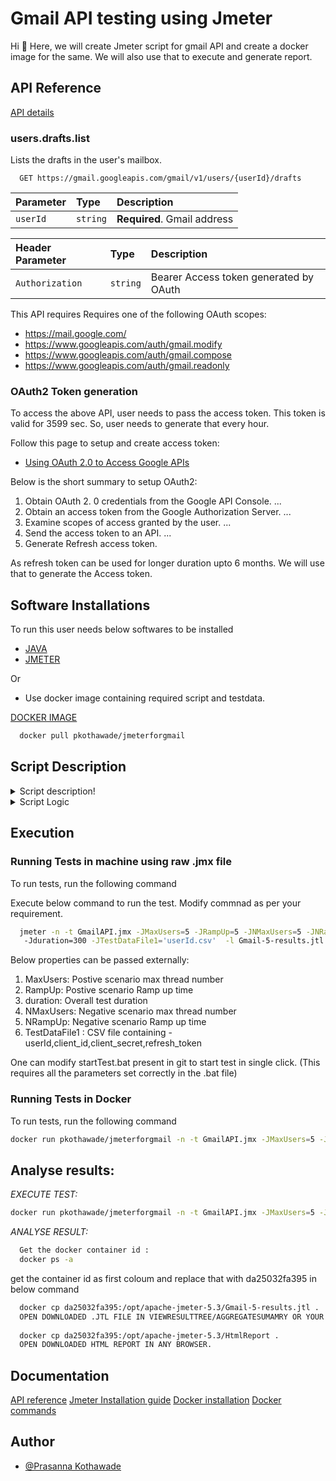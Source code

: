 
#  Gmail API testing using Jmeter

Hi :wave:
Here, we will create Jmeter script for gmail API and create a docker image for the same. We will also use that to execute and generate report.



## API Reference

[API details](https://developers.google.com/gmail/api/reference/rest/v1/users.drafts/list)

###  users.drafts.list 
Lists the drafts in the user's mailbox.
```http
  GET https://gmail.googleapis.com/gmail/v1/users/{userId}/drafts
```

| Parameter | Type     | Description                |
| :-------- | :------- | :------------------------- |
| `userId` | `string` | **Required**. Gmail address|


| Header Parameter | Type     | Description                |
| :-------- | :------- | :------------------------- |
| `Authorization` | `string` |Bearer Access token generated by OAuth|

This API requires Requires one of the following OAuth scopes:
* https://mail.google.com/
* https://www.googleapis.com/auth/gmail.modify
* https://www.googleapis.com/auth/gmail.compose
* https://www.googleapis.com/auth/gmail.readonly

### OAuth2 Token generation
To access the above API, user needs to pass the access token. This token is valid for 3599 sec. So, user needs to generate that every hour. 

Follow this page to setup and create access token:
* [Using OAuth 2.0 to Access Google APIs](https://developers.google.com/identity/protocols/oauth2)

Below is the short summary to setup OAuth2: 
  1. Obtain OAuth 2. 0 credentials from the Google API Console. ...
  2. Obtain an access token from the Google Authorization Server. ...
  3. Examine scopes of access granted by the user. ...
  4. Send the access token to an API. ...
  5. Generate Refresh access token.
  
  As refresh token can be used for longer duration upto 6 months. We will use that to generate the Access token. 
  
## Software Installations

To run this user needs below softwares to be installed
* [JAVA](https://positive-stud.medium.com/step-by-step-guide-to-install-java-on-windows-pc-c85e7778c14c) 
* [JMETER](https://www.guru99.com/guide-to-install-jmeter.html)

Or 

* Use docker image containing required script and testdata.  

 [DOCKER IMAGE](https://hub.docker.com/r/pkothawade/jmeterforgmail)

```bash
  docker pull pkothawade/jmeterforgmail
```

## Script Description


<details>
  <summary>Script description!</summary>
  
  ### Script contains two thread groups :
  1. "Thread group: Positive" for positive scenario where http: 200 response code is expected.
  2. "Thread group: Negative" for negative scenario where older token is passed to get the http: 401 response code.
  
  ### List of variables :
  * BASE_URL_1: Domain. This property can be modified from outside
  * TestDataFile1: CSV test data file name . This property can be modified from outside.
	* tokenexpirytime: Time duration after which new access token will be generated. This property can be modified from outside. Max value is 3599 sec. 
  * isexpired: Based on this flag, access token generation request is controlled.
</details>
    
<details>    
  <summary>Script Logic</summary>
  
  In positive test scenario we require Access token to test the gmail /users/draft API.
  <br></br>
  #Access Token generation logic#: Based on the "isexpired" flag this request is controlled. Default value is set to "true", so that in the first iteration of each thread it gets 
called. When fresh "Access Token" is generated, this flag is set to false in postprocessor and token generation time is stored in variable. As a response to access token generation 
request, dynamic access token is captured and passed to next request. 
  <br></br>  
    After /users/draft API, age of the token is calculated, if it is less than the "tokenexpirytime", "isexpired" flag is set to be "false". So, that in the next iteration access 
token generation request does not get called. If age of the token is more than the "tokenexpirytime", "isexpired" flag is set to be "true". So, that in the next iteration access 
token generation request does get called. So, after every API called, token age is calculated and based on the tokenexpirytime set- fresh token is generated. 
</details>


## Execution
### Running Tests in machine using raw .jmx file

To run tests, run the following command

Execute below command to run the test. Modify commnad as per your requirement.
```bash
  jmeter -n -t GmailAPI.jmx -JMaxUsers=5 -JRampUp=5 -JNMaxUsers=5 -JNRampUp=5
   -Jduration=300 -JTestDataFile1='userId.csv'  -l Gmail-5-results.jtl -j jmeter.log -e -o HtmlReport
```
Below properties can be passed externally:
1. MaxUsers: Postive scenario max thread number
2. RampUp: Postive scenario Ramp up time
3. duration: Overall test duration
4. NMaxUsers: Negative scenario max thread number
5. NRampUp: Negative scenario Ramp up time
6. TestDataFile1 : CSV file containing - userId,client_id,client_secret,refresh_token 


One can modify startTest.bat present in git to start test in single click. (This requires all the parameters set correctly in the .bat file)

### Running Tests in Docker

To run tests, run the following command

```bash
docker run pkothawade/jmeterforgmail -n -t GmailAPI.jmx -JMaxUsers=5 -JRampUp=5 -JNMaxUsers=5 -JNRampUp=5 -Jduration=300 -JTestDataFile1='userId.csv'  -l Gmail-5-results.jtl -j jmeter.log -e -o HtmlReport

```

## Analyse results:

*EXECUTE TEST:*
```bash
docker run pkothawade/jmeterforgmail -n -t GmailAPI.jmx -JMaxUsers=5 -JRampUp=5 -JNMaxUsers=5 -JNRampUp=5 -Jduration=300 -JTestDataFile1='userId.csv'  -l Gmail-5-results.jtl -j jmeter.log -e -o HtmlReport

```
*ANALYSE RESULT:*
```bash
  Get the docker container id :
  docker ps -a
```  
  get the container id as first coloum and replace that with da25032fa395 in below command
```bash
  docker cp da25032fa395:/opt/apache-jmeter-5.3/Gmail-5-results.jtl .
  OPEN DOWNLOADED .JTL FILE IN VIEWRESULTTREE/AGGREGATESUMAMRY OR YOUR FAVOURITE LISTENER.
  
  docker cp da25032fa395:/opt/apache-jmeter-5.3/HtmlReport .
  OPEN DOWNLOADED HTML REPORT IN ANY BROWSER. 
```
  
  
## Documentation

[API reference](https://developers.google.com/gmail/api/reference/rest/v1/users.drafts/list)
[Jmeter Installation guide](https://www.blazemeter.com/blog/how-get-started-jmeter-installation-test-plans/)
[Docker installation](https://docs.docker.com/engine/install/)
[Docker commands](https://www.docker.com/sites/default/files/d8/2019-09/docker-cheat-sheet.pdf)
  
## Author

- [@Prasanna Kothawade](https://github.com/kothawadeprasanna)  
